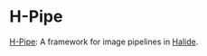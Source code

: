 # H-Pipe

[H-Pipe](http://dylansunlei.com/H-Piper/): A framework for image pipelines in  [Halide](http://halide-lang.org/).
